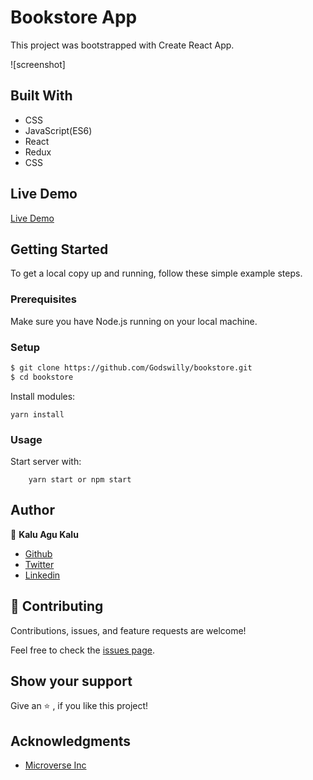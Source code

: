 # Bookstore App
This project was bootstrapped with Create React App.

![screenshot]

## Built With
- CSS
- JavaScript(ES6)
- React
- Redux
- CSS

## Live Demo
[Live Demo](https://relaxed-mayer-81dd0b.netlify.app/)

## Getting Started 
To get a local copy up and running, follow these simple example steps.

### Prerequisites

Make sure you have Node.js  running on your local machine.

### Setup

~~~bash
$ git clone https://github.com/Godswilly/bookstore.git
$ cd bookstore
~~~

Install modules:

```
yarn install
```

### Usage

Start server with:

```
    yarn start or npm start
```

## Author

👤 **Kalu Agu Kalu**

- [Github](https://github.com/Godswilly)
- [Twitter](https://twitter.com/KaluAguKalu17)
- [Linkedin](https://www.linkedin.com/in/kalu-agu-kalu/)

## 🤝 Contributing

Contributions, issues, and feature requests are welcome!

Feel free to check the [issues page](https://github.com/Godswilly/bookstore/issues).

## Show your support

Give an ⭐️ , if you like this project!

## Acknowledgments
- [Microverse Inc](https://www.microverse.org/)
